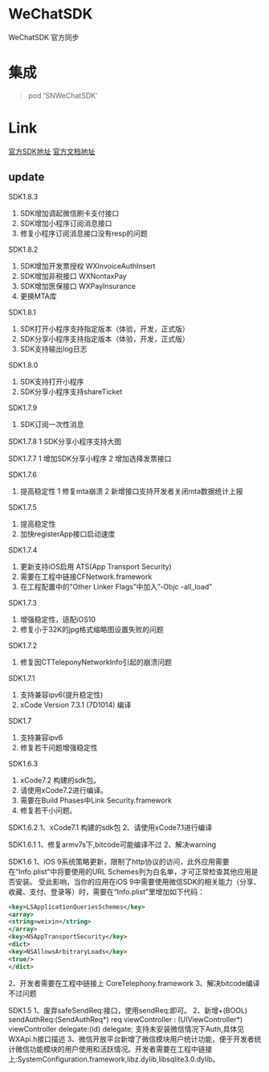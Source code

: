 # WeChatSDK
WeChatSDK  官方同步

# 集成

> pod 'SNWeChatSDK'

# Link
[官方SDK地址](https://open.weixin.qq.com/cgi-bin/showdocument?action=dir_list&t=resource/res_list&verify=1&id=open1419319164&token=&lang=zh_CN)
[官方文档地址](https://open.weixin.qq.com/cgi-bin/showdocument?action=dir_list&t=resource/res_list&verify=1&id=1417694084&token=&lang=zh_CN)
## update
SDK1.8.3
1. SDK增加调起微信刷卡支付接口
2. SDK增加小程序订阅消息接口
3. 修复小程序订阅消息接口没有resp的问题

SDK1.8.2
1. SDK增加开发票授权 WXInvoiceAuthInsert
2. SDK增加非税接口   WXNontaxPay
3. SDK增加医保接口   WXPayInsurance
4. 更换MTA库

SDK1.8.1
1. SDK打开小程序支持指定版本（体验，开发，正式版）
2. SDK分享小程序支持指定版本（体验，开发，正式版）
3. SDK支持输出log日志

SDK1.8.0
1. SDK支持打开小程序
2. SDK分享小程序支持shareTicket

SDK1.7.9
1. SDK订阅一次性消息

SDK1.7.8
1 SDK分享小程序支持大图

SDK1.7.7
1 增加SDK分享小程序
2 增加选择发票接口

SDK1.7.6
1. 提高稳定性
1 修复mta崩溃
2  新增接口支持开发者关闭mta数据统计上报

SDK1.7.5
1. 提高稳定性
2. 加快registerApp接口启动速度

SDK1.7.4
1. 更新支持iOS启用 ATS(App Transport Security)
2. 需要在工程中链接CFNetwork.framework
3. 在工程配置中的”Other Linker Flags”中加入”-Objc -all_load”

SDK1.7.3
1. 增强稳定性，适配iOS10
2. 修复小于32K的jpg格式缩略图设置失败的问题

SDK1.7.2
1. 修复因CTTeleponyNetworkInfo引起的崩溃问题

SDK1.7.1
1. 支持兼容ipv6(提升稳定性)
2. xCode Version 7.3.1 (7D1014) 编译

SDK1.7
1. 支持兼容ipv6
2. 修复若干问题增强稳定性

SDK1.6.3
1. xCode7.2 构建的sdk包。
2. 请使用xCode7.2进行编译。
3. 需要在Build Phases中Link  Security.framework
4. 修复若干小问题。

SDK1.6.2
1、xCode7.1 构建的sdk包
2、请使用xCode7.1进行编译

SDK1.6.1
1、修复armv7s下,bitcode可能编译不过
2、解决warning

SDK1.6
1、iOS 9系统策略更新，限制了http协议的访问，此外应用需要在“Info.plist”中将要使用的URL Schemes列为白名单，才可正常检查其他应用是否安装。
受此影响，当你的应用在iOS 9中需要使用微信SDK的相关能力（分享、收藏、支付、登录等）时，需要在“Info.plist”里增加如下代码：
```xml
<key>LSApplicationQueriesSchemes</key>
<array>
<string>weixin</string>
</array>
<key>NSAppTransportSecurity</key>
<dict>
<key>NSAllowsArbitraryLoads</key>
<true/>
</dict>
```
2、开发者需要在工程中链接上 CoreTelephony.framework
3、解决bitcode编译不过问题

SDK1.5
1、废弃safeSendReq:接口，使用sendReq:即可。
2、新增+(BOOL) sendAuthReq:(SendAuthReq*) req viewController : (UIViewController*) viewController delegate:(id<WXApiDelegate>) delegate;
支持未安装微信情况下Auth,具体见WXApi.h接口描述
3、微信开放平台新增了微信模块用户统计功能，便于开发者统计微信功能模块的用户使用和活跃情况。开发者需要在工程中链接上:SystemConfiguration.framework,libz.dylib,libsqlite3.0.dylib。


